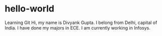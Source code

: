 # hello-world
Learning Git
Hi, my name is Divyank Gupta. 
I belong from Delhi, capital of India.
I have done my majors in ECE.
I am currently working in Infosys. 

